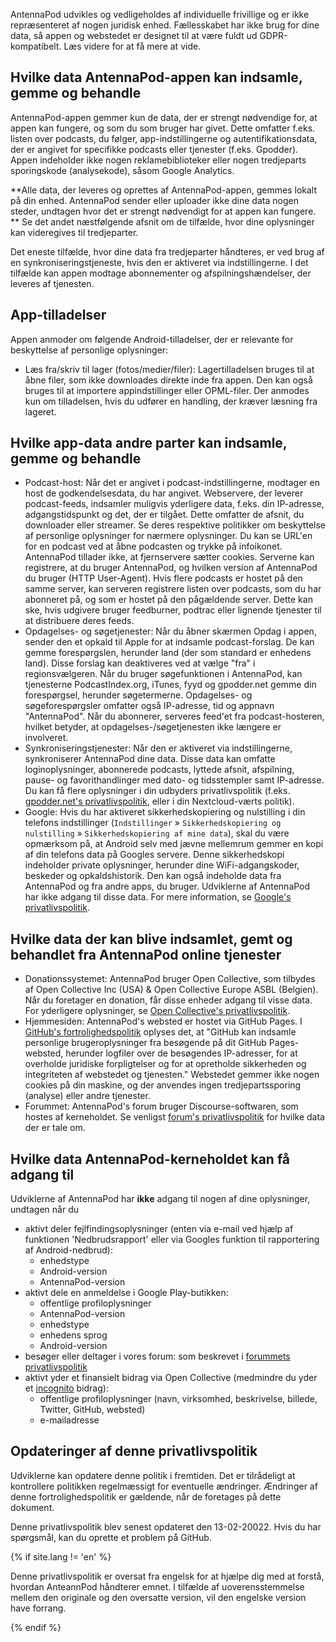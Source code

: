 AntennaPod udvikles og vedligeholdes af individuelle frivillige og er ikke repræsenteret af nogen juridisk enhed. Fællesskabet har ikke brug for dine data, så appen og webstedet er designet til at være fuldt ud GDPR-kompatibelt. Læs videre for at få mere at vide.

## Hvilke data AntennaPod-appen kan indsamle, gemme og behandle

AntennaPod-appen gemmer kun de data, der er strengt nødvendige for, at appen kan fungere, og som du som bruger har givet. Dette omfatter f.eks. listen over podcasts, du følger, app-indstillingerne og autentifikationsdata, der er angivet for specifikke podcasts eller tjenester (f.eks. Gpodder). Appen indeholder ikke nogen reklamebiblioteker eller nogen tredjeparts sporingskode (analysekode), såsom Google Analytics.

**Alle data, der leveres og oprettes af AntennaPod-appen, gemmes lokalt på din enhed. AntennaPod sender eller uploader ikke dine data nogen steder, undtagen hvor det er strengt nødvendigt for at appen kan fungere. ** Se det andet næstfølgende afsnit om de tilfælde, hvor dine oplysninger kan videregives til tredjeparter.

Det eneste tilfælde, hvor dine data fra tredjeparter håndteres, er ved brug af en synkroniseringstjeneste, hvis den er aktiveret via indstillingerne. I det tilfælde kan appen modtage abonnementer og afspilningshændelser, der leveres af tjenesten.

## App-tilladelser

Appen anmoder om følgende Android-tilladelser, der er relevante for beskyttelse af personlige oplysninger:

- Læs fra/skriv til lager (fotos/medier/filer): Lagertilladelsen bruges til at åbne filer, som ikke downloades direkte inde fra appen. Den kan også bruges til at importere appindstillinger eller OPML-filer. Der anmodes kun om tilladelsen, hvis du udfører en handling, der kræver læsning fra lageret.

## Hvilke app-data andre parter kan indsamle, gemme og behandle

- Podcast-host: Når det er angivet i podcast-indstillingerne, modtager en host de godkendelsesdata, du har angivet. Webservere, der leverer podcast-feeds, indsamler muligvis yderligere data, f.eks. din IP-adresse, adgangstidspunkt og det, der er tilgået. Dette omfatter de afsnit, du downloader eller streamer. Se deres respektive politikker om beskyttelse af personlige oplysninger for nærmere oplysninger. Du kan se URL'en for en podcast ved at åbne podcasten og trykke på infoikonet. AntennaPod tillader ikke, at fjernservere sætter cookies. Serverne kan registrere, at du bruger AntennaPod, og hvilken version af AntennaPod du bruger (HTTP User-Agent). Hvis flere podcasts er hostet på den samme server, kan serveren registrere listen over podcasts, som du har abonneret på, og som er hostet på den pågældende server. Dette kan ske, hvis udgivere bruger feedburner, podtrac eller lignende tjenester til at distribuere deres feeds.
- Opdagelses- og søgetjenester: Når du åbner skærmen Opdag i appen, sender den et opkald til Apple for at indsamle podcast-forslag. De kan gemme forespørgslen, herunder land (der som standard er enhedens land). Disse forslag kan deaktiveres ved at vælge "fra" i regionsvælgeren. Når du bruger søgefunktionen i AntennaPod, kan tjenesterne PodcastIndex.org, iTunes, fyyd og gpodder.net gemme din forespørgsel, herunder søgetermerne. Opdagelses- og søgeforespørgsler omfatter også IP-adresse, tid og appnavn "AntennaPod". Når du abonnerer, serveres feed'et fra podcast-hosteren, hvilket betyder, at opdagelses-/søgetjenesten ikke længere er involveret.
- Synkroniseringstjenester: Når den er aktiveret via indstillingerne, synkroniserer AntennaPod dine data. Disse data kan omfatte loginoplysninger, abonnerede podcasts, lyttede afsnit, afspilning, pause- og favorithandlinger med dato- og tidsstempler samt IP-adresse. Du kan få flere oplysninger i din udbyders privatlivspolitik (f.eks. [gpodder.net's privatlivspolitik](https://gpodder.net/privacy), eller i din Nextcloud-værts politik).
- Google: Hvis du har aktiveret sikkerhedskopiering og nulstilling i din telefons indstillinger (`Indstillinger` » `Sikkerhedskopiering og nulstilling` » `Sikkerhedskopiering af mine data`), skal du være opmærksom på, at Android selv med jævne mellemrum gemmer en kopi af din telefons data på Googles servere. Denne sikkerhedskopi indeholder private oplysninger, herunder dine WiFi-adgangskoder, beskeder og opkaldshistorik. Den kan også indeholde data fra AntennaPod og fra andre apps, du bruger. Udviklerne af AntennaPod har ikke adgang til disse data. For mere information, se [Google's privatlivspolitik](https://policies.google.com).

## Hvilke data der kan blive indsamlet, gemt og behandlet fra AntennaPod online tjenester

- Donationssystemet: AntennaPod bruger Open Collective, som tilbydes af Open Collective Inc (USA) & Open Collective Europe ASBL (Belgien). Når du foretager en donation, får disse enheder adgang til visse data. For yderligere oplysninger, se [Open Collective's privatlivspolitik](https://opencollective.com/privacypolicy).
- Hjemmesiden: AntennaPod's websted er hostet via GitHub Pages. I [GitHub's fortrolighedspolitik](https://docs.github.com/en/github/site-policy/github-privacy-statement#github-pages) oplyses det, at "GitHub kan indsamle personlige brugeroplysninger fra besøgende på dit GitHub Pages-websted, herunder logfiler over de besøgendes IP-adresser, for at overholde juridiske forpligtelser og for at opretholde sikkerheden og integriteten af webstedet og tjenesten." Webstedet gemmer ikke nogen cookies på din maskine, og der anvendes ingen tredjepartssporing (analyse) eller andre tjenester.
- Forummet: AntennaPod's forum bruger Discourse-softwaren, som hostes af kerneholdet. Se venligst [forum's privatlivspolitik](https://forum.antennapod.org/privacy) for hvilke data der er tale om.

## Hvilke data AntennaPod-kerneholdet kan få adgang til

Udviklerne af AntennaPod har **ikke** adgang til nogen af dine oplysninger, undtagen når du

- aktivt deler fejlfindingsoplysninger (enten via e-mail ved hjælp af funktionen 'Nedbrudsrapport' eller via Googles funktion til rapportering af Android-nedbrud):
   - enhedstype
   - Android-version
   - AntennaPod-version
- aktivt dele en anmeldelse i Google Play-butikken:
   - offentlige profiloplysninger
   - AntennaPod-version
   - enhedstype
   - enhedens sprog
   - Android-version
- besøger eller deltager i vores forum: som beskrevet i [forummets privatlivspolitik](https://forum.antennapod.org/privacy)
- aktivt yder et finansielt bidrag via Open Collective (medmindre du yder et [incognito](https://docs.opencollective.com/help/financial-contributors/payments#profile) bidrag):
   - offentlige profiloplysninger (navn, virksomhed, beskrivelse, billede, Twitter, GitHub, websted)
   - e-mailadresse

## Opdateringer af denne privatlivspolitik

Udviklerne kan opdatere denne politik i fremtiden. Det er tilrådeligt at kontrollere politikken regelmæssigt for eventuelle ændringer. Ændringer af denne fortrolighedspolitik er gældende, når de foretages på dette dokument.

Denne privatlivspolitik blev senest opdateret den 13-02-20022. Hvis du har spørgsmål, kan du oprette et problem på GitHub.

{% if site.lang != 'en' %}

Denne privatlivspolitik er oversat fra engelsk for at hjælpe dig med at forstå, hvordan AnteannPod håndterer emnet. I tilfælde af uoverensstemmelse mellem den originale og den oversatte version, vil den engelske version have forrang.

{% endif %}
